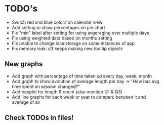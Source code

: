 
# TODO's

- Switch red and blue colors on calendar view
- Add setting to show percentages on pie chart
- Fix "min" label after setting for using avgeraging over multiple days
- Fix using weighted data based on months setting
- Fix unable to change localstorage on some instances of app
- Fix memory leak: d3 keeps making new tooltip objects

## New graphs

- Add graph with percentage of time taken up every day, week, month
- Add graph to show evolution of average length per day -> "How has avg time spent on session changed?"
- Add boxplot for length & count (also mention Q1 & Q3)
- Add line graphs for each week or year to compare between it and average of all

## Check TODOs in files!
